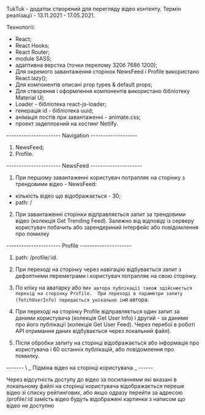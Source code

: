 TukTuk - додаток створений для перегляду відео контенту. Термін реалізації -
13.11.2021 - 17.05.2021.

Технології:

- React;
- React Hooks;
- React Router;
- module SASS;
- адаптивна верстка (точки перелому 320б 768б 1200);
- Для окремого завантаження сторінок NewsFeed і Profile використано
  React.lazy();
- Для компонентів описані prop types & default props;
- Для створення і оформлення компонентів використано бібліотеку Material UI;
- Loader - бібліотека react-js-loader;
- генерація id - бібліотека uuid;
- анімація постів при завантаженні - animate.css;
- проект задеплоєний на хостинг Netlify.

---------------------- Navigation -------------------

1. NewsFeed;
2. Profile.

---------------------- NewsFeed ---------------------

1. При першому завантаженні користувач потрапляє на сторінку з трендовими
   відео - NewsFeed:
- кількість відео що відображається - 30;
- path: /

2. При завантаженні сторінки відправляється запит за трендовими відео (колекція
   Get Trending Feed). Залежно від відповіді із серверу користувач побачить або
   зарендериний інтерфейс або повідомлення про помилку

---------------------- Profile ---------------------

1. path: /profile/:id.

2. При переході на сторінку через навігацію відбувається запит з дефолтними
   переметрами і користувач потрапляє на свою сторінку.

3. По кліку на аватарку або
   ім`я автора публікації також здійснюється перехід на сторінку Profile. 
   При переході в параметри запиту (fetchUserInfo) передається унікальне ім`я
   автора.

4. При переході на сторінку Profile відправляється один запит за даними
   користувача (колекція Get User Info) і другий - за даними про його публікації
   (колекція Get User Feed). Через перебої в роботі API отримання даних
   відбувається через локальний файл).

5. Після обробки запиту на сторінці відображається або інформація про
   користувача і 60 останніх публікацій, або повідомлення про помилку.

------- \ _ Підміна відео на сторінці користувача _ \------

Через відсутність доступу до відео за посиланнями які вказані в локальному файлі
на сторінці користувача відображається переше відео зі списку рейтингових, або
якшо одразу перейти за адресою /profile/:id замість відео будуть відображені
картинки з написом що відео не доступно
